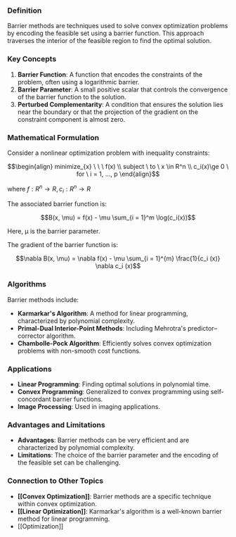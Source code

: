 ### Definition

Barrier methods are techniques used to solve convex optimization problems by encoding the feasible set using a barrier function. This approach traverses the interior of the feasible region to find the optimal solution.

### Key Concepts

1. **Barrier Function**: A function that encodes the constraints of the problem, often using a logarithmic barrier.
2. **Barrier Parameter**: A small positive scalar that controls the convergence of the barrier function to the solution.
3. **Perturbed Complementarity**: A condition that ensures the solution lies near the boundary or that the projection of the gradient on the constraint component is almost zero.

### Mathematical Formulation

Consider a nonlinear optimization problem with inequality constraints:

$$\begin{align} minimize_{x} \ \ \ f(x) \\ subject \ to \ x \in R^n \\ c_i(x)\ge 0 \ for \ i = 1, ..., p  \end{align}$$

where $f:R^n→R, c_i:R^n→R$

The associated barrier function is:

$$B(x, \mu) = f(x) - \mu \sum_{i = 1}^m \log(c_i(x))$$

Here, μ is the barrier parameter.

The gradient of the barrier function is:

$$\nabla B(x, \mu) = \nabla f(x) - \mu \sum_{i = 1}^{m} \frac{1}{c_i (x)} \nabla c_i (x)$$

### Algorithms

Barrier methods include:

- **Karmarkar's Algorithm**: A method for linear programming, characterized by polynomial complexity.
- **Primal-Dual Interior-Point Methods**: Including Mehrotra's predictor–corrector algorithm.
- **Chambolle-Pock Algorithm**: Efficiently solves convex optimization problems with non-smooth cost functions.

### Applications

- **Linear Programming**: Finding optimal solutions in polynomial time.
- **Convex Programming**: Generalized to convex programming using self-concordant barrier functions.
- **Image Processing**: Used in imaging applications.

### Advantages and Limitations

- **Advantages**: Barrier methods can be very efficient and are characterized by polynomial complexity.
- **Limitations**: The choice of the barrier parameter and the encoding of the feasible set can be challenging.

### Connection to Other Topics

- **[[Convex Optimization]]**: Barrier methods are a specific technique within convex optimization.
- **[[Linear Optimization]]**: Karmarkar's algorithm is a well-known barrier method for linear programming.
- [[Optimization]]